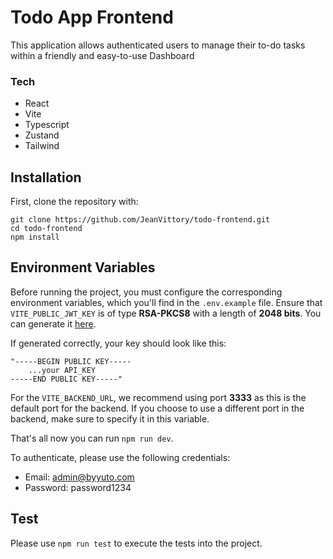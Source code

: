 # Todo App Frontend

This application allows authenticated users to manage their to-do tasks within a friendly and easy-to-use Dashboard

### Tech

- React
- Vite
- Typescript
- Zustand
- Tailwind

## Installation

First, clone the repository with:

```
git clone https://github.com/JeanVittory/todo-frontend.git
cd todo-frontend
npm install
```

## Environment Variables

Before running the project, you must configure the corresponding environment variables, which you'll find in the `.env.example` file. Ensure that `VITE_PUBLIC_JWT_KEY` is of type **RSA-PKCS8** with a length of **2048 bits**. You can generate it [here](https://acte.ltd/utils/openssl).

If generated correctly, your key should look like this:

```
"-----BEGIN PUBLIC KEY-----
    ...your API_KEY
-----END PUBLIC KEY-----"
```

For the `VITE_BACKEND_URL`, we recommend using port **3333** as this is the default port for the backend. If you choose to use a different port in the backend, make sure to specify it in this variable.

That's all now you can run `npm run dev`.

To authenticate, please use the following credentials:

- Email: admin@byyuto.com
- Password: password1234

## Test

Please use `npm run test` to execute the tests into the project.
